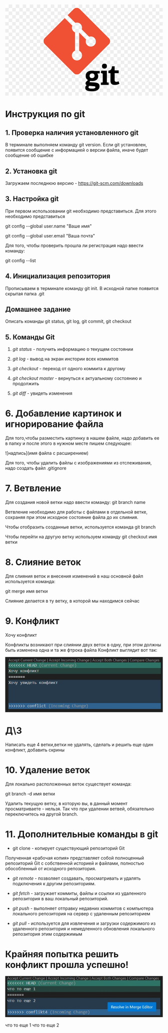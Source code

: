 ![тут должно быть лого](photogit.jpg)

# Инструкция по git
## 1. Проверка наличия установленного git

В терминале выполняем команду git version. Если git установлен, появится сообщение с информацией о версии файла, иначе будет сообщение об ошибке

## 2. Установка git

Загружаем последнюю версию -  https://git-scm.com/downloads 

## 3. Настройка git

При первом использовании git необходимо представиться. Для этого необходимо представиться

git config --global user.name "Ваше имя"

git config --global user.email "Ваша почта"

Для того, чтобы проверить прошла ли регистрация надо ввести команду:

 git config --list

## 4. Инициализация репозитория

Прописываем в терминале команду git init.
В исходной папке появится скрытая папка .git

## Домашнее задание

Описать команды git status,  git log, git commit, git checkout

## 5. Команды Git
1. *git status* - получить информацию о текущем состоянии

2. *git log* - вывод на экран инстории всех коммитов

3. *git checkout* - переход от одного коммита к другому

4. *git checkout master* - вернуться к актуальному состоянию и продолжить

5. *git diff* - увидеть изменения

# 6. Добавление картинок и игнорирование файла

Для того,чтобы разместить картинку в нашем файле, надо добавить ее в папку и после этого в нужном месте пишем следующее:

![надпись](имя файла с расширением)

Для того, чтобы удалить файлы с изображениями из отслеживания, надо создать файл .gitignore

# 7. Ветвление

Для создания новой ветки надо ввести команду: git branch name

Ветвление необходимо для работы с файлами в отдельной ветке, сохраняя при этом исходное состояние файла до их слияния.

Чтобы отобразить созданные ветки, используется команда git branch

Чтобы перейти на другую ветку используем команду git checkout имя ветки

# 8. Слияние веток

Для слияния веток и внесения изменений в наш основной файл используется команда:

git merge имя ветки

Слияние делается в ту ветку, в которой мы находимся сейчас

# 9. Конфликт 

Хочу конфликт

Конфликты возникают при слиянии двух веток в одну, при этом должны быть изменена одна и та же фтрока файла
Конфликт выглядит вот так:

![конфликт](fotoconflikt.jpg)

# Д\З

Написать еще 4 ветки,ветки не удалять, сделать и решить еще один конфликт, добавить скрины

# 10. Удаление веток

Для локально расположенных веток существует команда:

git branch -d имя ветки

Удалить текущую ветку, в которую вы, в данный момент просматриваете - нельзя.  Так что при удалении ветвей, обязательно переключитесь на другой branch.

# 11. Дополнительные команды в git

* git clone - копирует существующий репозиторий Git

Полученная «рабочая копия» представляет собой полноценный репозиторий Git с собственной историей и файлами, полностью обособленный от исходного репозитория.

* _git remote_ -  позволяет создавать, просматривать и удалять подключения к другим репозиториям. 

* _git fetch_ -  загружает коммиты, файлы и ссылки из удаленного репозитория в ваш локальный репозиторий.

* _git push_ -  выполняет отправку недавних коммитов c компьютера локального репозитория на сервер с удаленным репозиторием

* _git pull_ -  используется для извлечения и загрузки содержимого из удаленного репозитория и немедленного обновления локального репозитория этим содержимым

# Крайняя попытка решить конфликт прошла успешно!

![конфликт](konflikt2.jpg)


что то еще 1
что то еще 2





